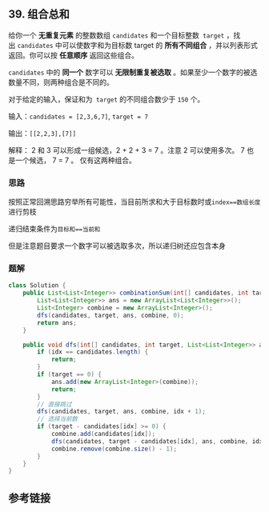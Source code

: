 ## 39. 组合总和
给你一个 **无重复元素** 的整数数组 `candidates` 和一个目标整数` target` ，找出 `candidates` 中可以使数字和为目标数 target 的 **所有不同组合** ，并以列表形式返回。你可以按 **任意顺序** 返回这些组合。

`candidates` 中的 **同一个** 数字可以 **无限制重复被选取** 。如果至少一个数字的被选数量不同，则两种组合是不同的。 

对于给定的输入，保证和为` target` 的不同组合数少于 `150` 个。

输入：`candidates = [2,3,6,7]`, `target = 7`

输出：`[[2,2,3],[7]]`

解释：
2 和 3 可以形成一组候选，2 + 2 + 3 = 7 。注意 2 可以使用多次。
7 也是一个候选， 7 = 7 。
仅有这两种组合。

### 思路
按照正常回溯思路穷举所有可能性，当目前所求和大于目标数时或`index==数组长度`进行剪枝

递归结束条件为`目标和==当前和`

但是注意题目要求一个数字可以被选取多次，所以递归树还应包含本身
### 题解
```java
class Solution {
    public List<List<Integer>> combinationSum(int[] candidates, int target) {
        List<List<Integer>> ans = new ArrayList<List<Integer>>();
        List<Integer> combine = new ArrayList<Integer>();
        dfs(candidates, target, ans, combine, 0);
        return ans;
    }

    public void dfs(int[] candidates, int target, List<List<Integer>> ans, List<Integer> combine, int idx) {
        if (idx == candidates.length) {
            return;
        }
        if (target == 0) {
            ans.add(new ArrayList<Integer>(combine));
            return;
        }
        // 直接跳过
        dfs(candidates, target, ans, combine, idx + 1);
        // 选择当前数
        if (target - candidates[idx] >= 0) {
            combine.add(candidates[idx]);
            dfs(candidates, target - candidates[idx], ans, combine, idx);
            combine.remove(combine.size() - 1);
        }
    }
}
```
## 参考链接